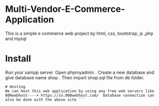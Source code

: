 # Multi-Vendor-E-Commerce-Application
This is a simple e commerce web project by html, css, bootstrap, js ,php and mysql  

# Install
Run your xampp server. Open phpmyadmin . Create a new database and give database name shop .  Then import shop.sql file from db folder.  
``` 
# Hosting  
We can host this web application by using any free web servers like 000webhost----> https://in.000webhost.com/  Database connection can also be done with the above site ```
